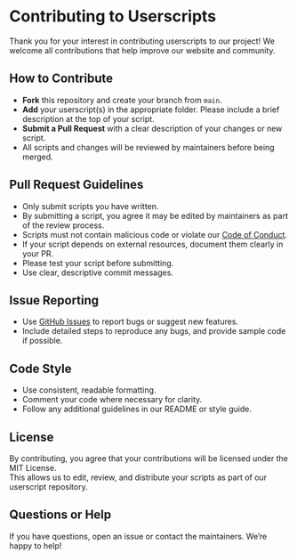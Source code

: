 # Contributing to Userscripts

Thank you for your interest in contributing userscripts to our project! We welcome all contributions that help improve our website and community.

## How to Contribute

- **Fork** this repository and create your branch from `main`.
- **Add** your userscript(s) in the appropriate folder. Please include a brief description at the top of your script.
- **Submit a Pull Request** with a clear description of your changes or new script.
- All scripts and changes will be reviewed by maintainers before being merged.

## Pull Request Guidelines

- Only submit scripts you have written.
- By submitting a script, you agree it may be edited by maintainers as part of the review process.
- Scripts must not contain malicious code or violate our [Code of Conduct](https://pokefarm.com/forum/thread/274596/Rules).
- If your script depends on external resources, document them clearly in your PR.
- Please test your script before submitting.
- Use clear, descriptive commit messages.

## Issue Reporting

- Use [GitHub Issues](https://github.com/pokefarm-com/userscripts/issues) to report bugs or suggest new features.
- Include detailed steps to reproduce any bugs, and provide sample code if possible.

## Code Style

- Use consistent, readable formatting.
- Comment your code where necessary for clarity.
- Follow any additional guidelines in our README or style guide.

## License

By contributing, you agree that your contributions will be licensed under the MIT License.  
This allows us to edit, review, and distribute your scripts as part of our userscript repository.

## Questions or Help

If you have questions, open an issue or contact the maintainers. We’re happy to help!
